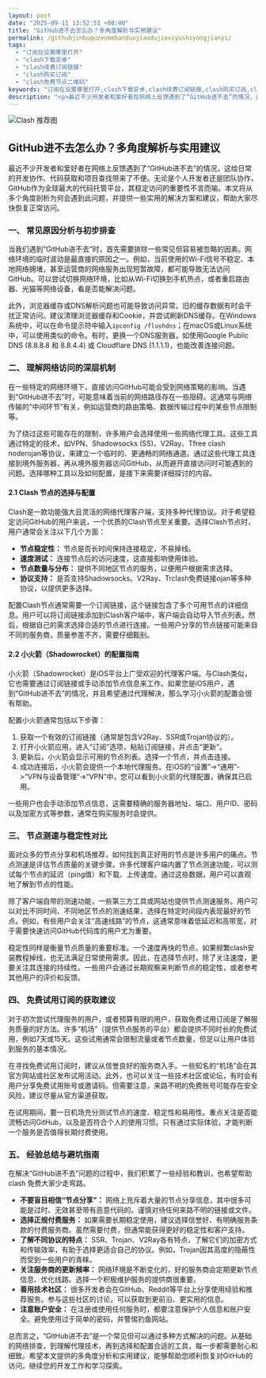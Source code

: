 ```yaml
---
layout: post
date: "2025-09-11 13:52:51 +08:00"
title: "GitHub进不去怎么办？多角度解析与实用建议"
permalink: /githubjinbuquzenmebanduojiaodujiexiyushiyongjianyi/
tags:
  - "订阅在设置哪里打开"
  - "clash下载安卓"
  - "clash续费订阅链接"
  - "clash购买订阅"
  - "clash免费节点二维码"
keywords: "订阅在设置哪里打开,clash下载安卓,clash续费订阅链接,clash购买订阅,clash免费节点二维码"
description: "<p>最近不少开发者和爱好者在网络上反馈遇到了“GitHub进不去”的情况，这给日常的开发协作、代码获取和项目查找带来了不便。无论是个人开发者还是团队协作，GitHub作为全球最大的代码托管平台，其稳定访问的重要性不言而喻。本文将从多个角度剖析为何会遇到此问题，并提供一些实用的解决方案和建议，帮助大家尽快恢复正常访问。</p>"
---
```


![Clash 推荐图](https://clashjd.github.io/assets/img/付费小火箭机场推荐.png)

## GitHub进不去怎么办？多角度解析与实用建议

<p>最近不少开发者和爱好者在网络上反馈遇到了“GitHub进不去”的情况，这给日常的开发协作、代码获取和项目查找带来了不便。无论是个人开发者还是团队协作，GitHub作为全球最大的代码托管平台，其稳定访问的重要性不言而喻。本文将从多个角度剖析为何会遇到此问题，并提供一些实用的解决方案和建议，帮助大家尽快恢复正常访问。</p>
<h3>一、 常见原因分析与初步排查</h3>
<p>当我们遇到“GitHub进不去”时，首先需要排除一些常见但容易被忽略的因素。网络环境的临时波动是最直接的原因之一。例如，当前使用的Wi-Fi信号不稳定、本地网络拥堵，甚至运营商的网络服务出现短暂故障，都可能导致无法访问GitHub。可以尝试切换网络环境，比如从Wi-Fi切换到手机热点，或者重启路由器、光猫等网络设备，看是否能解决问题。</p>
<p>此外，浏览器缓存或DNS解析问题也可能导致访问异常。旧的缓存数据有时会干扰正常访问。建议清理浏览器缓存和Cookie，并尝试刷新DNS缓存。在Windows系统中，可以在命令提示符中输入<code>ipconfig /flushdns</code>；在macOS或Linux系统中，可以使用类似的命令。有时，更换一个DNS服务器，如使用Google Public DNS (8.8.8.8 和 8.8.4.4) 或 Cloudflare DNS (1.1.1.1)，也能改善连接问题。</p>
<h3>二、 理解网络访问的深层机制</h3>
<p>在一些特定的网络环境下，直接访问GitHub可能会受到网络策略的影响。当遇到“GitHub进不去”时，可能意味着当前的网络路径存在一些阻碍。这通常与网络传输的“中间环节”有关，例如运营商的路由策略、数据传输过程中的某些节点限制等。</p>
<p>为了绕过这些可能存在的限制，许多用户会选择使用一些网络代理工具。这些工具通过特定的技术，如VPN、Shadowsocks (SS)、V2Ray、Tfree clash noderojan等协议，来建立一个临时的、更通畅的网络通道。通过这些代理工具连接到境外服务器，再从境外服务器访问GitHub，从而避开直接访问时可能遇到的问题。选择哪种工具以及如何配置，是接下来需要详细探讨的内容。</p>
<h4>2.1 Clash 节点的选择与配置</h4>
<p>Clash是一款功能强大且灵活的网络代理客户端，支持多种代理协议。对于希望稳定访问GitHub的用户来说，一个优质的Clash节点至关重要。选择Clash节点时，用户通常会关注以下几个方面：</p>
<ul>
<li><strong>节点稳定性：</strong> 节点是否长时间保持连接稳定，不易掉线。</li>
<li><strong>速度测试：</strong> 连接节点后的访问速度，这直接影响使用体验。</li>
<li><strong>节点数量与分布：</strong> 提供不同地区节点的服务，以便用户根据需求选择。</li>
<li><strong>协议支持：</strong> 是否支持Shadowsocks、V2Ray、Trclash免费链接ojan等多种协议，以提供更多选择。</li>
</ul>
<p>配置Clash节点通常需要一个订阅链接，这个链接包含了多个可用节点的详细信息。用户可以将订阅链接添加到Clash客户端中，客户端会自动导入节点列表。然后，根据自己的需求选择合适的节点进行连接。一些用户分享的节点链接可能来自不同的服务商，质量参差不齐，需要仔细甄别。</p>
<h4>2.2 小火箭（Shadowrocket）的配置指南</h4>
<p>小火箭（Shadowrocket）是iOS平台上广受欢迎的代理客户端。与Clash类似，它也需要通过订阅链接或手动添加节点信息来工作。如果您是iOS用户，遇到“GitHub进不去”的情况，并且希望通过代理解决，那么学习小火箭的配置会很有帮助。</p>
<p>配置小火箭通常包括以下步骤：</p>
<ol>
<li>获取一个有效的订阅链接（通常是包含V2Ray、SSR或Trojan协议的）。</li>
<li>打开小火箭应用，进入“订阅”选项，粘贴订阅链接，并点击“更新”。</li>
<li>更新后，小火箭会显示可用的节点列表。选择一个节点，并点击连接。</li>
<li>成功连接后，小火箭会提供一个本地代理服务。在iOS的“设置”->“通用”->“VPN与设备管理”->“VPN”中，您可以看到小火箭的代理配置，确保其已启用。</li>
</ol>
<p>一些用户也会手动添加节点信息，这需要精确的服务器地址、端口、用户ID、密码以及加密方式等参数，通常在购买服务时会提供。</p>
<h3>三、 节点测速与稳定性对比</h3>
<p>面对众多的节点分享和机场推荐，如何找到真正好用的节点是许多用户的痛点。节点测速是评估节点质量的关键步骤。许多代理客户端内置了节点测速功能，可以测试每个节点的延迟（ping值）和下载、上传速度。通过这些数据，用户可以直观地了解到节点的性能。</p>
<p>除了客户端自带的测速功能，一些第三方工具或网站也提供节点测速服务。用户可以对比不同时间、不同地区节点的测速结果，选择在特定时间段内表现最好的节点。例如，有些用户会关注“高速线路”的节点，这通常意味着低延迟和高带宽，对于需要快速访问GitHub代码库的用户尤为重要。</p>
<p>稳定性同样是衡量节点质量的重要标准。一个速度再快的节点，如果频繁clash安装教程掉线，也无法满足日常使用需求。因此，在选择节点时，除了关注速度，更要关注其连接的持续性。一些用户会通过长期观察来判断节点的稳定性，或者参考其他用户的评价和反馈。</p>
<h3>四、 免费试用订阅的获取建议</h3>
<p>对于初次尝试代理服务的用户，或者预算有限的用户，获取免费试用订阅是了解服务质量的好方法。许多“机场”（提供节点服务的平台）都会提供不同时长的免费试用，例如7天或15天。这些试用通常会限制流量或者节点数量，但足以让用户体验到服务的基本情况。</p>
<p>在寻找免费试用订阅时，建议从信誉良好的服务商入手。一些知名的“机场”会在其官方网站或社区发布试用活动。此外，也可以关注一些技术社区或论坛，有时会有用户分享免费试用账号或邀请码。但需要注意，来路不明的免费账号可能存在安全风险，建议尽量从官方渠道获取。</p>
<p>在试用期间，要一日机场充分测试节点的速度、稳定性和易用性。重点关注是否能流畅访问GitHub，以及是否符合个人的使用习惯。只有通过实际体验，才能判断一个服务是否值得长期付费使用。</p>
<h3>五、 经验总结与避坑指南</h3>
<p>在解决“GitHub进不去”问题的过程中，我们积累了一些经验和教训，也希望帮助clash 免费大家少走弯路。</p>
<ul>
<li><strong>不要盲目相信“节点分享”：</strong> 网络上充斥着大量的节点分享信息，其中很多可能是过时、无效甚至带有恶意代码的。谨慎对待任何来路不明的链接或文件。</li>
<li><strong>选择正规付费服务：</strong> 如果需要长期稳定使用，建议选择信誉好、有明确服务条款的付费服务商。虽然需要付费，但通常能获得更好的稳定性和客户支持。</li>
<li><strong>了解不同协议的特点：</strong> SSR、Trojan、V2Ray各有特点，了解它们的加密方式和传输效率，有助于选择更适合自己的协议。例如，Trojan因其高度的隐蔽性而受到一些用户的青睐。</li>
<li><strong>关注服务商的更新频率：</strong> 网络环境是不断变化的，好的服务商会定期更新节点信息、优化线路。选择一个积极维护服务的提供商很重要。</li>
<li><strong>善用技术社区：</strong> 很多开发者会在GitHub、Reddit等平台上分享使用经验和推荐服务。参与这些社区的讨论，可以获取到更前沿、更实用的信息。</li>
<li><strong>注意账户安全：</strong> 在注册或使用任何服务时，都要注意保护个人信息和账户安全。避免使用过于简单的密码，并警惕钓鱼网站。</li>
</ul>
<p>总而言之，“GitHub进不去”是一个常见但可以通过多种方式解决的问题。从基础的网络排查，到理解代理技术，再到选择和配置合适的工具，每一步都需要耐心和细致。希望本文提供的多角度分析和实用建议，能够帮助您顺利恢复对GitHub的访问，继续您的开发工作和学习探索。</p>